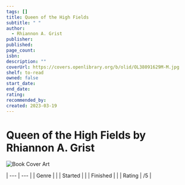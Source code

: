 ```yaml
---
tags: []
title: Queen of the High Fields
subtitle: " "
author:
  - Rhiannon A. Grist
publisher: 
published: 
page_count: 
isbn: 
description: ""
coverUrl: https://covers.openlibrary.org/b/olid/OL38091629M-M.jpg
shelf: to-read
owned: false
start_date: 
end_date: 
rating: 
recommended_by: 
created: 2023-03-19
---
```


# Queen of the High Fields by Rhiannon A. Grist

![Book Cover Art](https://covers.openlibrary.org/b/olid/OL38091629M-M.jpg)


| --- | --- |
| Genre |  |
| Started |  |
| Finished |  |
| Rating | /5 |

